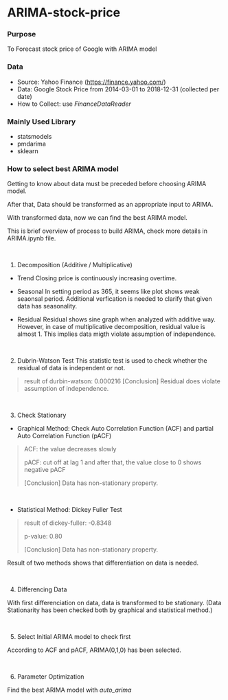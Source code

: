 # ARIMA-stock-price

### Purpose
To Forecast stock price of Google with ARIMA model



### Data

* Source: Yahoo Finance (https://finance.yahoo.com/)
* Data: Google Stock Price from 2014-03-01 to 2018-12-31 (collected per date)
* How to Collect: use *FinanceDataReader*


### Mainly Used Library

* statsmodels
* pmdarima
* sklearn


### How to select best ARIMA model

Getting to know about data must be preceded before choosing ARIMA model.

After that, Data should be transformed as an appropriate input to ARIMA. 

With transformed data, now we can find the best ARIMA model.

This is brief overview of process to build ARIMA, check more details in ARIMA.ipynb file.

<br/>

1. Decomposition (Additive / Multiplicative)

- Trend
Closing price is continuously increasing overtime. 


- Seasonal
In setting period as 365, it seems like plot shows weak seaonsal period. Additional verfication is needed to clarify that given data has seasonality. 


- Residual
Residual shows sine graph when analyzed with additive way. However, in case of multiplicative decomposition, residual value is almost 1. This implies data migth violate assumption of independence. 

<br/>

2. Dubrin-Watson Test
This statistic test is used to check whether the residual of data is independent or not.

> result of durbin-watson: 0.000216
> [Conclusion] Residual does violate assumption of independence.

<br/>

3. Check Stationary

  * Graphical Method: Check Auto Correlation Function (ACF) and partial Auto Correlation Function (pACF) 

  > ACF: the value decreases slowly
  > 
  > pACF: cut off at lag 1 and after that, the value close to 0 shows negative pACF
  > 
  > [Conclusion] Data has non-stationary property.

<br/>

  * Statistical Method: Dickey Fuller Test

  > result of dickey-fuller: -0.8348 
  > 
  > p-value: 0.80
  > 
  > [Conclusion] Data has non-stationary property.

  Result of two methods shows that differentiation on data is needed.

<br/>

4. Differencing Data

With first differenciation on data, data is transformed to be stationary.
(Data Stationarity has been checked both by graphical and statistical method.)

<br/>

5. Select Initial ARIMA model to check first

According to ACF and pACF, ARIMA(0,1,0) has been selected.

<br/>

6. Parameter Optimization

Find the best ARIMA model with *auto_arima*
